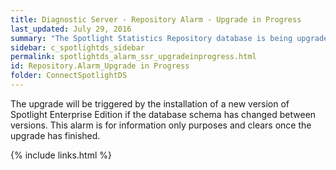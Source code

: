 ```yaml
---
title: ﻿Diagnostic Server - Repository Alarm - Upgrade in Progress
last_updated: July 29, 2016
summary: "The Spotlight Statistics Repository database is being upgraded."
sidebar: c_spotlightds_sidebar
permalink: spotlightds_alarm_ssr_upgradeinprogress.html
id: Repository.Alarm_Upgrade in Progress
folder: ConnectSpotlightDS
---
```



The upgrade will be triggered by the installation of a new version of Spotlight Enterprise Edition if the database schema has changed between versions. This alarm is for information only purposes and clears once the upgrade has finished.



{% include links.html %}
